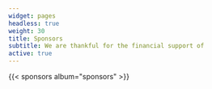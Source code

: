 ```yaml
---
widget: pages
headless: true
weight: 30
title: Sponsors 
subtitle: We are thankful for the financial support of
active: true
---
```


{{< sponsors album="sponsors" >}}
